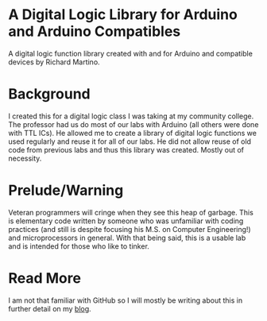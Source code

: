 # A Digital Logic Library for Arduino and Arduino Compatibles
A digital logic function library created with and for Arduino and compatible devices by Richard Martino.

# Background
I created this for a digital logic class I was taking at my community college. The professor had us do most of our labs with Arduino (all others were done with TTL ICs). He allowed me to create a library of digital logic functions we used regularly and reuse it for all of our labs. He did not allow reuse of old code from previous labs and thus this library was created. Mostly out of necessity.

# Prelude/Warning
Veteran programmers will cringe when they see this heap of garbage. This is elementary code written by someone who was unfamiliar with coding practices (and still is despite focusing his M.S. on Computer Engineering!) and microprocessors in general. With that being said, this is a usable lab and is intended for those who like to tinker.

# Read More
I am not that familiar with GitHub so I will mostly be writing about this in further detail on my [blog](https://richardmartino.me).
